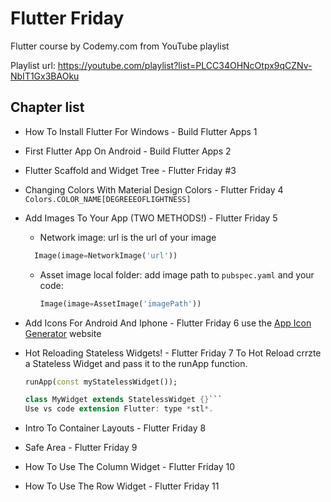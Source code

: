 # Flutter Friday

Flutter course by Codemy.com from YouTube playlist

Playlist url: <https://youtube.com/playlist?list=PLCC34OHNcOtpx9qCZNv-NbIT1Gx3BAOku>

## Chapter list

- How To Install Flutter For Windows - Build Flutter Apps 1
- First Flutter App On Android - Build Flutter Apps 2
- Flutter Scaffold and Widget Tree - Flutter Friday #3
- Changing Colors With Material Design Colors - Flutter Friday 4
    `Colors.COLOR_NAME[DEGREEEOFLIGHTNESS]`
- Add Images To Your App (TWO METHODS!) - Flutter Friday 5
  - Network image: url is the url of your image
  
  ```dart
    Image(image=NetworkImage('url'))
    ```

  - Asset image local folder: add image path to `pubspec.yaml` and your code:

    ```dart
    Image(image=AssetImage('imagePath'))
    ```

- Add Icons For Android And Iphone - Flutter Friday 6
    use the [App Icon Generator](https://www.appicon.co/) website

- Hot Reloading Stateless Widgets! - Flutter Friday 7
    To Hot Reload crrzte a Stateless Widget and pass it to the runApp function.

    ```dart
    runApp(const myStatelessWidget());
    ```

    ```dart
    class MyWidget extends StatelessWidget {}```  
    Use vs code extension Flutter: type *stl*.

- Intro To Container Layouts - Flutter Friday 8
- Safe Area - Flutter Friday 9
- How To Use The Column Widget - Flutter Friday 10
- How To Use The Row Widget - Flutter Friday 11
